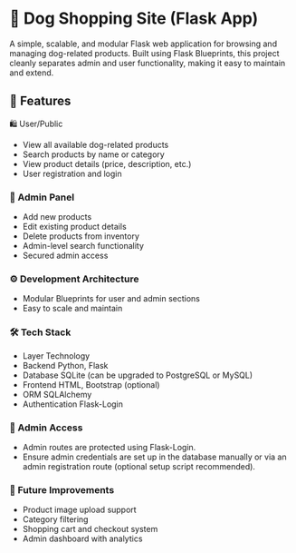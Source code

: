 # 🐶 Dog Shopping Site (Flask App)
A simple, scalable, and modular Flask web application for browsing and managing dog-related products. Built using Flask Blueprints, this project cleanly separates admin and user functionality, making it easy to maintain and extend.

## 🌟 Features
🛍️ User/Public
- View all available dog-related products
- Search products by name or category
- View product details (price, description, etc.)
- User registration and login

### 🔐 Admin Panel
- Add new products
- Edit existing product details
- Delete products from inventory
- Admin-level search functionality
- Secured admin access

### ⚙️ Development Architecture
- Modular Blueprints for user and admin sections
- Easy to scale and maintain

### 🛠 Tech Stack
- Layer	Technology
- Backend	Python, Flask
- Database	SQLite (can be upgraded to PostgreSQL or MySQL)
- Frontend	HTML, Bootstrap (optional)
- ORM	SQLAlchemy
- Authentication	Flask-Login

### 🔐 Admin Access
- Admin routes are protected using Flask-Login.
- Ensure admin credentials are set up in the database manually or via an admin registration route (optional setup script recommended).

### 🧪 Future Improvements
- Product image upload support
- Category filtering
- Shopping cart and checkout system
- Admin dashboard with analytics
